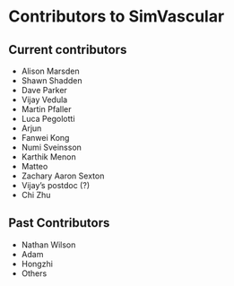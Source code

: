 # Contributors to SimVascular

## Current contributors

- Alison Marsden
- Shawn Shadden
- Dave Parker
- Vijay Vedula
- Martin Pfaller
- Luca Pegolotti
- Arjun
- Fanwei Kong
- Numi Sveinsson
- Karthik Menon
- Matteo
- Zachary Aaron Sexton
- Vijay’s postdoc (?)
- Chi Zhu

## Past Contributors

- Nathan Wilson
- Adam
- Hongzhi
- Others
